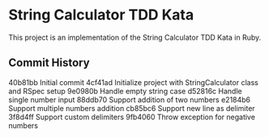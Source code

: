 # String Calculator TDD Kata

This project is an implementation of the String Calculator TDD Kata in Ruby.

## Commit History

40b81bb Initial commit
4cf41ad Initialize project with StringCalculator class and RSpec setup
9e0980b Handle empty string case
d52816c Handle single number input
88ddb70 Support addition of two numbers
e2184b6 Support multiple numbers addition
cb85bc6 Support new line as delimiter
3f8d4ff Support custom delimiters
9fb4060 Throw exception for negative numbers
